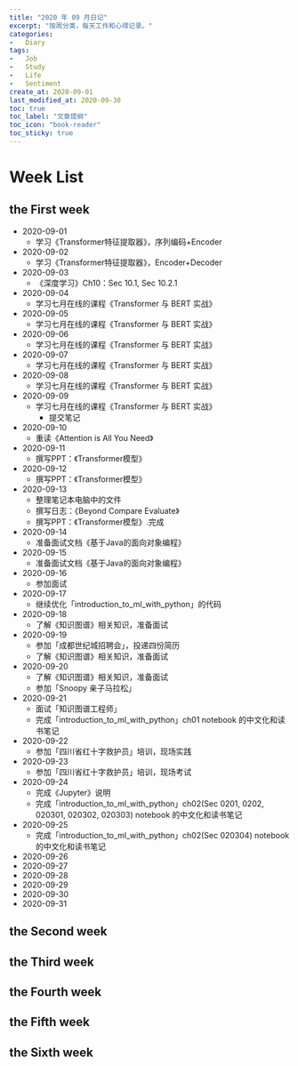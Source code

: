 ```yaml
---
title: "2020 年 09 月日记"
excerpt: "按周分类，每天工作和心得记录。"
categories:
-   Diary
tags:
-   Job
-   Study
-   Life
-   Sentiment
create_at: 2020-09-01
last_modified_at: 2020-09-30
toc: true
toc_label: "文章提纲"
toc_icon: "book-reader"
toc_sticky: true
---
```


# Week List

## the First week

-   2020-09-01
    -   学习《Transformer特征提取器》，序列编码+Encoder
-   2020-09-02
    -   学习《Transformer特征提取器》，Encoder+Decoder
-   2020-09-03
    -   《深度学习》Ch10：Sec 10.1, Sec 10.2.1
-   2020-09-04
    -   学习七月在线的课程《Transformer 与 BERT 实战》
-   2020-09-05
    -   学习七月在线的课程《Transformer 与 BERT 实战》
-   2020-09-06
    -   学习七月在线的课程《Transformer 与 BERT 实战》
-   2020-09-07
    -   学习七月在线的课程《Transformer 与 BERT 实战》
-   2020-09-08
    -   学习七月在线的课程《Transformer 与 BERT 实战》
-   2020-09-09
    -   学习七月在线的课程《Transformer 与 BERT 实战》
        -   提交笔记
-   2020-09-10
    -   重读《Attention is All You Need》
-   2020-09-11
    -   撰写PPT：《Transformer模型》
-   2020-09-12
    -   撰写PPT：《Transformer模型》
-   2020-09-13
    -   整理笔记本电脑中的文件
    -   撰写日志：《Beyond Compare Evaluate》
    -   撰写PPT：《Transformer模型》.完成
-   2020-09-14
    -   准备面试文档《基于Java的面向对象编程》
-   2020-09-15
    -   准备面试文档《基于Java的面向对象编程》
-   2020-09-16
    -   参加面试
-   2020-09-17
    -   继续优化「introduction_to_ml_with_python」的代码
-   2020-09-18
    -   了解《知识图谱》相关知识，准备面试
-   2020-09-19
    -   参加「成都世纪城招聘会」，投递四份简历
    -   了解《知识图谱》相关知识，准备面试
-   2020-09-20
    -   了解《知识图谱》相关知识，准备面试
    -   参加「Snoopy 亲子马拉松」
-   2020-09-21
    -   面试「知识图谱工程师」
    -   完成「introduction_to_ml_with_python」ch01 notebook 的中文化和读书笔记
-   2020-09-22
    -   参加「四川省红十字救护员」培训，现场实践
-   2020-09-23
    -   参加「四川省红十字救护员」培训，现场考试
-   2020-09-24
    -   完成《Jupyter》说明
    -   完成「introduction_to_ml_with_python」ch02(Sec 0201, 0202, 020301, 020302, 020303) notebook 的中文化和读书笔记
-   2020-09-25
    -   完成「introduction_to_ml_with_python」ch02(Sec 020304) notebook 的中文化和读书笔记
-   2020-09-26
-   2020-09-27
-   2020-09-28
-   2020-09-29
-   2020-09-30
-   2020-09-31

## the Second week

## the Third week

## the Fourth week

## the Fifth week

## the Sixth week
